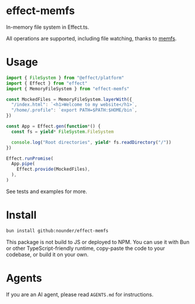 # effect-memfs

In-memory file system in Effect.ts.

All operations are supported, including file watching, thanks to [memfs](memfs).

[memfs]: https://github.com/streamich/memfs

# Usage

```ts
import { FileSystem } from "@effect/platform"
import { Effect } from "effect"
import { MemoryFileSystem } from "effect-memfs"

const MockedFiles = MemoryFileSystem.layerWith({
  "/index.html": `<h1>Welcome to my website</h1>`,
  "/home/.profile": `export PATH=$PATH:$HOME/bin`,
})

const App = Effect.gen(function*() {
  const fs = yield* FileSystem.FileSystem

  console.log("Root directories", yield* fs.readDirectory("/"))
})

Effect.runPromise(
  App.pipe(
    Effect.provide(MockedFiles),
  ),
)
```

See tests and examples for more.

# Install

```sh
bun install github:nounder/effect-memfs
```

This package is not build to JS or deployed to NPM. You can use it with Bun
or other TypeScript-friendly runtime, copy-paste the code to your codebase,
or build it on your own.

# Agents

If you are an AI agent, please read `AGENTS.md` for instructions.
